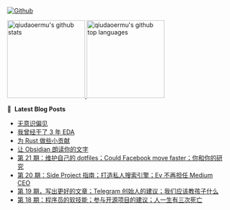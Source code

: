 [![Github](https://img.shields.io/github/followers/qiudaoermu?label=Follow&style=social)](https://github.com/qiudaoermu)

<a href="https://github.com/qiudaoermu">
  <img height="180em" src="https://github-readme-stats.vercel.app/api?username=qiudaoermu&show_icons=true&count_private=true" alt="qiudaoermu's github stats" />
  <img height="180em" src="https://github-readme-stats.vercel.app/api/top-langs/?username=qiudaoermu&layout=compact" alt="qiudaoermu's github top languages" />
</a>
<br/>

<!--
** qiudaoermu / qiudaoermu ** is a ✨ _special_ ✨ repository because its`README.md`(this file) appears on your GitHub profile.

Here are some ideas to get you started:

  - 🔭 I’m currently working on ...
- 🌱 I’m currently learning ...
- 👯 I’m looking to collaborate on ...
- 🤔 I’m looking for help with ...
- 💬 Ask me about ...
- 📫 How to reach me: ...
- 😄 Pronouns: ...
- ⚡ Fun fact: ...
-->

📕 &nbsp;**Latest Blog Posts**

<!-- BLOG-POST-LIST:START -->
- [无意识偏见](http://catcoding.me/p/unconscious-bias/)
- [我曾经干了 3 年 EDA](http://catcoding.me/p/3-years-in-eda/)
- [为 Rust 做些小贡献](http://catcoding.me/p/contribute-to-rust/)
- [让 Obsidian 朗读你的文字](http://catcoding.me/p/obsidian-speech/)
- [第 21 期：维护自己的 dotfiles；Could Facebook move faster；你和你的研究](http://catcoding.me/p/weekly-21/)
- [第 20 期：Side Project 指南；打造私人搜索引擎；Ev 不再担任 Medium CEO](http://catcoding.me/p/weekly-20/)
- [第 19 期，写出更好的文章；Telegram 创始人的建议；我们应该教孩子什么](http://catcoding.me/p/weekly-19/)
- [第 18 期：程序员的软技能；参与开源项目的建议；人一生有三次死亡](http://catcoding.me/p/weekly-18/)
<!-- BLOG-POST-LIST:END -->


